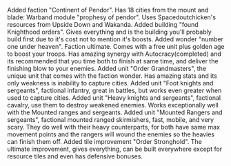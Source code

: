 Added faction "Continent of Pendor". Has 18 cities from the mount and blade: Warband module "prophesy of pendor". Uses Spacedoutchicken's resources from Upside Down and Wakanda. Added building "found Knighthood orders". Gives everything and is the building you'll probably build first due to it's cost not to mention it's boosts. Added wonder "number one under heaven". Faction ultimate. Comes with a free unit plus golden age to boost your troops. Has amazing synergy with Autocracy(completed) and its recommended that you time both to finish at same time, and deliver the finishing blow 
to your enemies. Added unit "Order Grandmasters", the unique unit that comes with the faction wonder. Has amazing stats and its only weakness is inability to capture cities. Added unit "Foot knights and sergeants", factional infantry, great in battles, but works even greater when used to capture cities. Added unit "Heavy knights and sergeants", factional cavalry, use them to destroy weakened enemies. Works exceptionally well with the Mounted ranges and sergeants. Added unit "Mounted Rangers and sergeants", factional mounted ranged skirmishers, fast, mobile, and very scary. They do well with their heavy counterparts, for both have same max movement points and the rangers will wound the enemies so the heavies can finish them off. Added tile improvement "Order Stronghold". The ultimate improvement, gives everything, can be built everywhere except for resource tiles and even has defensive bonuses.


